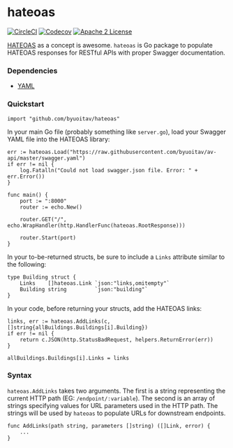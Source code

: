 # hateoas
[![CircleCI](https://img.shields.io/circleci/project/byuoitav/hateoas.svg)](https://circleci.com/gh/byuoitav/hateoas) [![Codecov](https://img.shields.io/codecov/c/github/byuoitav/hateoas.svg)](https://codecov.io/gh/byuoitav/hateoas) [![Apache 2 License](https://img.shields.io/hexpm/l/plug.svg)](https://raw.githubusercontent.com/byuoitav/hateoas/master/LICENSE)

[HATEOAS](http://timelessrepo.com/haters-gonna-hateoas) as a concept is awesome. `hateoas` is Go package to populate HATEOAS responses for RESTful APIs with proper Swagger documentation.

### Dependencies
- [YAML](https://github.com/go-yaml/yaml/tree/v2)

### Quickstart
```
import "github.com/byuoitav/hateoas"
```

In your main Go file (probably something like `server.go`), load your Swagger YAML file into the HATEOAS library:
```
err := hateoas.Load("https://raw.githubusercontent.com/byuoitav/av-api/master/swagger.yaml")
if err != nil {
	log.Fatalln("Could not load swagger.json file. Error: " + err.Error())
}
```

```
func main() {
	port := ":8000"
	router := echo.New()

	router.GET("/", echo.WrapHandler(http.HandlerFunc(hateoas.RootResponse)))

	router.Start(port)
}
```

In your to-be-returned structs, be sure to include a `Links` attribute similar to the following:
```
type Building struct {
	Links    []hateoas.Link `json:"links,omitempty"`
	Building string         `json:"building"`
}
```

In your code, before returning your structs, add the HATEOAS links:
```
links, err := hateoas.AddLinks(c, []string{allBuildings.Buildings[i].Building})
if err != nil {
	return c.JSON(http.StatusBadRequest, helpers.ReturnError(err))
}

allBuildings.Buildings[i].Links = links
```

### Syntax
`hateoas.AddLinks` takes two arguments. The first is a string representing the current HTTP path (EG: `/endpoint/:variable`). The second is an array of strings specifying values for URL parameters used in the HTTP path. The strings will be used by `hateoas` to populate URLs for downstream endpoints.
```
func AddLinks(path string, parameters []string) ([]Link, error) {
	...
}
```
